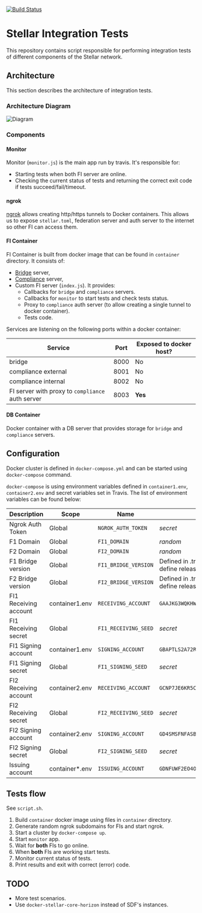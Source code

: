 [![Build Status](https://travis-ci.org/stellar/integration-tests.svg?branch=master)](https://travis-ci.org/stellar/integration-tests)

# Stellar Integration Tests

This repository contains script responsible for performing integration tests of different components of the Stellar network.

## Architecture

This section describes the architecture of integration tests.

### Architecture Diagram
![Diagram](diagram.png)

### Components

#### Monitor

Monitor (`monitor.js`) is the main app run by travis. It's responsible for:
* Starting tests when both FI server are online.
* Checking the current status of tests and returning the correct exit code if tests succeed/fail/timeout.

#### ngrok

[ngrok](https://ngrok.com/) allows creating http/https tunnels to Docker containers. This allows us to expose `stellar.toml`, federation server and auth server to the internet so other FI can access them.

#### FI Container

FI Container is built from docker image that can be found in `container` directory. It consists of:
* [Bridge](https://github.com/stellar/bridge-server/blob/master/readme_bridge.md) server,
* [Compliance](https://github.com/stellar/bridge-server/blob/master/readme_compliance.md) server,
* Custom FI server (`index.js`). It provides:
  * Callbacks for `bridge` and `compliance` servers.
  * Callbacks for `monitor` to start tests and check tests status.
  * Proxy to `compliance` auth server (to allow creating a single tunnel to docker container).
  * Tests code.

Services are listening on the following ports within a docker container:

Service | Port | Exposed to docker host?
--------|------|------------------------
bridge | 8000 | No
compliance external | 8001 | No
compliance internal | 8002 | No
FI server with proxy to `compliance` auth server | 8003 | **Yes**

#### DB Container

Docker container with a DB server that provides storage for `bridge` and `compliance` servers.

## Configuration

Docker cluster is defined in `docker-compose.yml` and can be started using `docker-compose` command.

`docker-compose` is using environment variables defined in `container1.env`, `container2.env` and secret variables set in Travis. The list of environment variables can be found below:

Description | Scope | Name | Value
------------|-------|------|-------
Ngrok Auth Token | Global | `NGROK_AUTH_TOKEN` | _secret_
F1 Domain | Global | `FI1_DOMAIN` | _random_
F2 Domain | Global | `FI2_DOMAIN` | _random_
F1 Bridge version | Global | `FI1_BRIDGE_VERSION` | Defined in .travis.yml: `master` - master branch, other values define release version 
F2 Bridge version | Global | `FI2_BRIDGE_VERSION` | Defined in .travis.yml: `master` - master branch, other values define release version
FI1 Receiving account | container1.env | `RECEIVING_ACCOUNT` | `GAAJKG3WQKHWZJ5RGVVZMVV6X3XYU7QUH2YVATQ2KBVR2ZJYLG35Z65A`
FI1 Receiving secret | Global | `FI1_RECEIVING_SEED` | _secret_
FI1 Signing account | container1.env | `SIGNING_ACCOUNT` | `GBAPTLS2A72RGEQIK6GQ4F74AIYFS2N7WIQ7LZOYKOJT4KD6MUQEHOEU`
FI1 Signing secret | Global | `FI1_SIGNING_SEED` | _secret_
FI2 Receiving account | container2.env | `RECEIVING_ACCOUNT` | `GCNP7JE6KR5CKHMVVFTZJUSP7ALAXWP62SK6IMIY4IF3JCHEZKBJKDZF`
FI2 Receiving secret | Global | `FI2_RECEIVING_SEED` | _secret_
FI2 Signing account | container2.env | `SIGNING_ACCOUNT` | `GD4SMSFNFASBHPMCOJAOVYH47OXQM5BGSHFLKHO5BGRGUK6ZOAVDG54B`
FI2 Signing secret | Global | `FI2_SIGNING_SEED` | _secret_
Issuing account | container*.env | `ISSUING_ACCOUNT` | `GDNFUWF2EO4OWXYLI4TDEH4DXUCN6PB24R6XQW4VATORK6WGMHGRXJVB`

## Tests flow

See `script.sh`.

1. Build `container` docker image using files in `container` directory.
1. Generate random ngrok subdomains for FIs and start ngrok.
1. Start a cluster by `docker-compose up`.
1. Start `monitor` app.
  1. Wait for **both** FIs to go online.
  1. When **both** FIs are working start tests.
  1. Monitor current status of tests.
  1. Print results and exit with correct (error) code.

## TODO

* More test scenarios.
* Use `docker-stellar-core-horizon` instead of SDF's instances.
